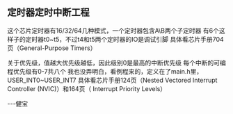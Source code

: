 ## 定时器定时中断工程

这个芯片定时器有16/32/64几种模式，一个定时器包含A\B两个子定时器
有6个这样子的定时器t0~t5，不过t4和t5两个定时器的IO是调试引脚
具体看芯片手册704页（General-Purpose Timers）

关于优先级，值越大优先级越低，因此级别0是最高的中断优先级
每个中断的可编程优先级有0-7共八个
我也没弄明白，看例程来的，定义在了main.h里，USER_INT0~USER_INT7
具体看芯片手册124页（Nested Vectored Interrupt Controller (NVIC)）和164页（ Interrupt Priority Levels）

---健宝
